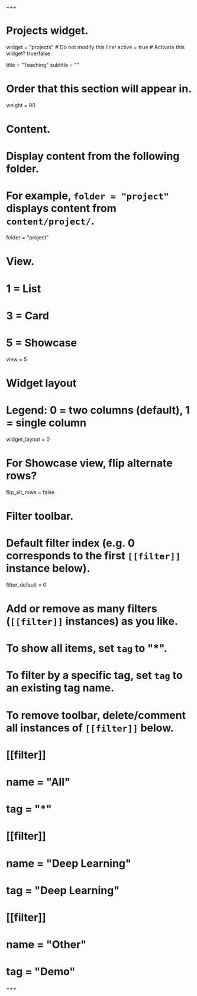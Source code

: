 +++
# Projects widget.
widget = "projects"  # Do not modify this line!
active = true  # Activate this widget? true/false

title = "Teaching"
subtitle = ""

# Order that this section will appear in.
weight = 90

# Content.
# Display content from the following folder.
# For example, `folder = "project"` displays content from `content/project/`.
folder = "project"

# View.
#   1 = List
#   3 = Card
#   5 = Showcase
view = 5

# Widget layout
# Legend: 0 = two columns (default), 1 = single column
widget_layout = 0

# For Showcase view, flip alternate rows?
flip_alt_rows = false

# Filter toolbar.

# Default filter index (e.g. 0 corresponds to the first `[[filter]]` instance below).
filter_default = 0

# Add or remove as many filters (`[[filter]]` instances) as you like.
# To show all items, set `tag` to "*".
# To filter by a specific tag, set `tag` to an existing tag name.
# To remove toolbar, delete/comment all instances of `[[filter]]` below.
# [[filter]]
#   name = "All"
#   tag = "*"
#
# [[filter]]
#   name = "Deep Learning"
#   tag = "Deep Learning"
#
# [[filter]]
#   name = "Other"
#   tag = "Demo"

+++

